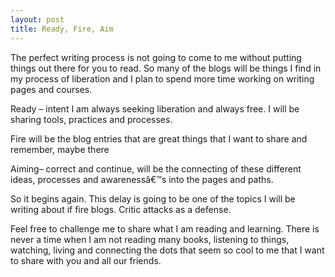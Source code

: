 ```yaml
---
layout: post
title: Ready, Fire, Aim
---
```


The perfect writing process is not going to come to me
without putting things out there for you to read. So many of the blogs will be
things I find in my process of liberation and I plan to spend more time working
on writing pages and courses.

Ready – intent I am always seeking liberation and always free. I
will be sharing tools, practices and processes.

Fire will be the blog entries that are great things that I want to share and
remember, maybe there

Aiming– correct and continue, will be the connecting of these different ideas,
processes and awarenessâ€™s into the pages and paths.

So it begins again. This delay is going to be one of the topics I will be
writing about if fire blogs. Critic attacks as a defense.

Feel free to challenge me to share what I am reading and learning. There is
never a time when I am not reading many books, listening to things, watching,
living and connecting the dots that seem so cool to me that I want to share
with you and all our friends.
